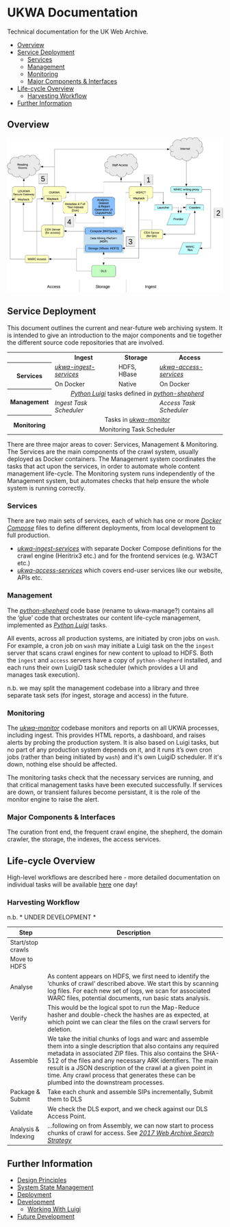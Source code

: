 UKWA Documentation
==================

Technical documentation for the UK Web Archive.

<!-- MarkdownTOC depth=2 autolink=true bracket=round lowercase_only_ascii=true -->

- [Overview](#overview)
- [Service Deployment](#service-deployment)
	- [Services](#services)
	- [Management](#management)
	- [Monitoring](#monitoring)
	- [Major Components & Interfaces](#major-components--interfaces)
- [Life-cycle Overview](#life-cycle-overview)
	- [Harvesting Workflow](#harvesting-workflow)
- [Further Information](#further-information)

<!-- /MarkdownTOC -->

Overview
--------

![High-level Architectural overview](./drawings/ng-was.png)

Service Deployment
------------------

This document outlines the current and near-future web archiving system. It is intended to give an introduction to the major components and tie together the different source code repositories that are involved.

<table width="100%">
	<tr><th></th><th>Ingest</th><th>Storage</th><th>Access</th></tr>
	<tr>
		<th rowspan="2">Services</th>
		<td><a href="https://github.com/ukwa/ukwa-ingest-services"><i>ukwa-ingest-services</i></a></td>
		<td>HDFS, HBase</td>
		<td><a href="https://github.com/ukwa/ukwa-access-services"><i>ukwa-access-services</i></a></td>
	</tr>
	<tr>
		<td>On Docker</td>
		<td>Native</td>
		<td>On Docker</td>
	</tr>
	<tr>
		<th rowspan="2">Management</th>
		<td colspan="3" align="center"><a href="https://github.com/spotify/luigi"><i>Python Luigi</i></a> tasks defined in <a href="https://github.com/ukwa/python-shepherd"><i>python-shepherd</i></a></td>
	</tr>
	<tr>
		<td><i>Ingest Task Scheduler</i></td>
		<td></td>
		<td><i>Access Task Scheduler</i></td>
	</tr>
	<tr>
		<th rowspan="2">Monitoring</th>
		<td colspan="3" align="center">Tasks in <a href="https://github.com/ukwa/ukwa-monitor"><i>ukwa-monitor</i></a></td>
	</tr>
	<tr>
		<td colspan="3" align="center">Monitoring Task Scheduler</td>
	</tr>
</table>


There are three major areas to cover: Services, Management & Monitoring. The Services are the main components of the crawl system, usually deployed as Docker containers. The Management system coordinates the tasks that act upon the services, in order to automate whole content management life-cycle. The Monitoring system runs independently of the Management system, but automates checks that help ensure the whole system is running correctly.

### Services ###

There are two main sets of services, each of which has one or more [*Docker Compose*](https://docs.docker.com/compose/) files to define different deployments, from local development to full production.

- [*ukwa-ingest-services*](https://github.com/ukwa/ukwa-ingest-services) with separate Docker Compose definitions for the crawl engine (Heritrix3 etc.) and for the frontend services (e.g. W3ACT etc.) 
- [*ukwa-access-services*](https://github.com/ukwa/ukwa-access-services) which covers end-user services like our website, APIs etc.

### Management ###

The [*python-shepherd*](https://github.com/ukwa/python-shepherd) code base (rename to ukwa-manage?) contains all the ‘glue’ code that orchestrates our content life-cycle management, implemented as [*Python Luigi*](https://github.com/spotify/luigi) tasks.

All events, across all production systems, are initiated by cron jobs on `wash`. For example, a cron job on `wash` may initiate a Luigi task on the the `ingest` server that scans crawl engines for new content to upload to HDFS. Both the `ingest` and `access` servers have a copy of `python-shepherd` installed, and each runs their own LuigiD task scheduler (which provides a UI and manages task execution).

n.b. we may split the management codebase into a library and three separate task sets (for ingest, storage and access) in the future.

### Monitoring ###

The [*ukwa-monitor*](https://github.com/ukwa/ukwa-monitor) codebase monitors and reports on all UKWA processes, including ingest. This provides HTML reports, a dashboard, and raises alerts by probing the production system. It is also based on Luigi tasks, but no part of any production system depends on it, and it runs it’s own cron jobs (rather than being initiated by `wash`) and it's own LuigiD scheduler. If it's down, nothing else should be affected. 

The monitoring tasks check that the necessary services are running, and that critical management tasks have been executed successfully. If services are down, or transient failures become persistant, it is the role of the monitor engine to raise the alert.

### Major Components & Interfaces ###

The curation front end, the frequent crawl engine, the shepherd, the domain crawler, the storage, the indexes, the access services.


Life-cycle Overview
-------------------

High-level workflows are described here - more detailed documentation on individual tasks will be available [here](http://ukwa-shepherd.readthedocs.io/en/latest/) one day!

### Harvesting Workflow ###

n.b. * UNDER DEVELOPMENT *

| Step              | Description   |
| ----------------- | ------------- |
| Start/stop crawls |  |
| Move to HDFS      |  |
| Analyse           | As content appears on HDFS, we first need to identify the ‘chunks of crawl’ described above. We start this by scanning log files. For each new set of logs, we scan for associated WARC files, potential documents, run basic stats analysis. |
| Verify            | This would be the logical spot to run the Map-Reduce hasher and double-check the hashes are as expected, at which point we can clear the files on the crawl servers for deletion. |
| Assemble          | We take the initial chunks of logs and warc and assemble them into a single description that also contains any required metadata in associated ZIP files. This also contains the SHA-512 of the files and any necessary ARK identifiers. The main result is a JSON description of the crawl at a given point in time. Any crawl process that generates these can be plumbed into the downstream processes. |
| Package & Submit  | Take each chunk and assemble SIPs incrementally, Submit them to DLS |
| Validate          | We check the DLS export, and we check against our DLS Access Point. |
| Analysis & Indexing | ...following on from Assembly, we can now start to process chunks of crawl for access. See [*2017 Web Archive Search Strategy*](http://drive.google.com/open?id=1CJUvyI1XPOZt6oEl_2oFRJHXrv8K3_jT36AkOSEcjzw) |


Further Information
-------------------

* [Design Principles](Design-Principles.md)
* [System State Management](System-State-Management.md)
* [Deployment](Deployment.md)
* [Development](Development.md)
    * [Working With Luigi](Working-With-Luigi.md)
* [Future Development](Future-Development.md)
